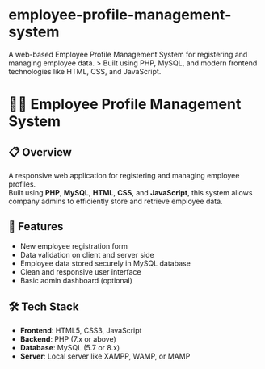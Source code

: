 # employee-profile-management-system
 A web-based Employee Profile Management System for registering and managing employee data. > Built using PHP, MySQL, and modern frontend technologies like HTML, CSS, and JavaScript.


# 👨‍💼 Employee Profile Management System

## 📋 Overview
A responsive web application for registering and managing employee profiles.  
Built using **PHP**, **MySQL**, **HTML**, **CSS**, and **JavaScript**, this system allows company admins to efficiently store and retrieve employee data.

## 🚀 Features
- New employee registration form
- Data validation on client and server side
- Employee data stored securely in MySQL database
- Clean and responsive user interface
- Basic admin dashboard (optional)

## 🛠️ Tech Stack
- **Frontend**: HTML5, CSS3, JavaScript
- **Backend**: PHP (7.x or above)
- **Database**: MySQL (5.7 or 8.x)
- **Server**: Local server like XAMPP, WAMP, or MAMP

